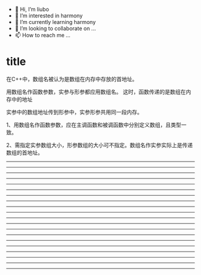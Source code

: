 * 👋 Hi, I’m liubo
* 👀 I’m interested in harmony
* 🌱 I’m currently learning harmony
* 💞️ I’m looking to collaborate on ...
* 📫 How to reach me ...



# title













在C++中，数组名被认为是数组在内存中存放的首地址。



用数组名作函数参数，实参与形参都应用数组名。
这时，函数传递的是数组在内存中的地址





实参中的数组地址传到形参中，实参形参共用同一段内存。



1、用数组名作函数参数，应在主调函数和被调函数中分别定义数组，且类型一致。



2、需指定实参数组大小，形参数组的大小可不指定。数组名作实参实际上是传递数组的首地址。






















---

---

---

---

---

---

---

---

---

---

---

---

---

---

---

---

---

---

---

---













  
